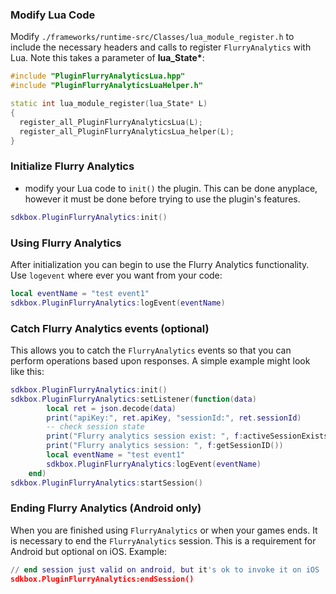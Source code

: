 ### Modify Lua Code
Modify `./frameworks/runtime-src/Classes/lua_module_register.h` to include the necessary headers and calls to register `FlurryAnalytics` with Lua. Note this takes a parameter of __lua_State*__:
```cpp
#include "PluginFlurryAnalyticsLua.hpp"
#include "PluginFlurryAnalyticsLuaHelper.h"
```
```cpp
static int lua_module_register(lua_State* L)
{
  register_all_PluginFlurryAnalyticsLua(L);
  register_all_PluginFlurryAnalyticsLua_helper(L);
}
```

### Initialize Flurry Analytics
* modify your Lua code to `init()` the plugin. This can be done anyplace, however it must be done before trying to use the plugin's features.
```lua
sdkbox.PluginFlurryAnalytics:init()
```

### Using Flurry Analytics
After initialization you can begin to use the Flurry Analytics functionality. Use `logevent` where ever you want from your code:
```lua
local eventName = "test event1"
sdkbox.PluginFlurryAnalytics:logEvent(eventName)
```

### Catch Flurry Analytics events (optional)
This allows you to catch the `FlurryAnalytics` events so that you can perform operations based upon responses. A simple example might look like this:
```lua
sdkbox.PluginFlurryAnalytics:init()
sdkbox.PluginFlurryAnalytics:setListener(function(data)
        local ret = json.decode(data)
        print("apiKey:", ret.apiKey, "sessionId:", ret.sessionId)
        -- check session state
        print("Flurry analytics session exist: ", f:activeSessionExists())
        print("Flurry analytics session: ", f:getSessionID())
        local eventName = "test event1"
        sdkbox.PluginFlurryAnalytics:logEvent(eventName)
    end)
sdkbox.PluginFlurryAnalytics:startSession()
```

### Ending Flurry Analytics (Android only)
When you are finished using `FlurryAnalytics` or when your games ends. It is necessary to end the `FlurryAnalytics` session. This is a requirement for Android but optional on iOS. Example:
```lua
// end session just valid on android, but it's ok to invoke it on iOS
sdkbox.PluginFlurryAnalytics:endSession()
```
